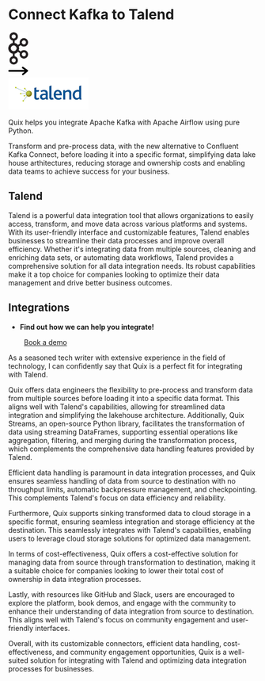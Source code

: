 # Connect Kafka to Talend

<div class="connect-images cards blog-grid-card" markdown>
<div>
<img src="../images/kafka_logo.png" width="40px" />
</div>
<div>
<img src="../images/arrow.svg" width="40px" />
</div>
<div>
<img src="./images/talend_1.jpg" />
</div>
</div>

Quix helps you integrate Apache Kafka with Apache Airflow using pure Python.

Transform and pre-process data, with the new alternative to Confluent Kafka Connect, before loading it into a specific format, simplifying data lake house arthitectures, reducing storage and ownership costs and enabling data teams to achieve success for your business.

## Talend

Talend is a powerful data integration tool that allows organizations to easily access, transform, and move data across various platforms and systems. With its user-friendly interface and customizable features, Talend enables businesses to streamline their data processes and improve overall efficiency. Whether it's integrating data from multiple sources, cleaning and enriching data sets, or automating data workflows, Talend provides a comprehensive solution for all data integration needs. Its robust capabilities make it a top choice for companies looking to optimize their data management and drive better business outcomes.

## Integrations

<div class="grid cards" markdown>

- __Find out how we can help you integrate!__

    <a class="md-button md-button--primary" href="https://share.hsforms.com/1iW0TmZzKQMChk0lxd_tGiw4yjw2?__hstc=175542013.2303933fbd746c0ac86d9ccbe9bc9100.1728383268831.1729603416735.1729620918855.31&__hssc=175542013.1.1729620918855&__hsfp=2132701734" target="_blank" style="margin:.5rem;">Book a demo</a>

</div>


As a seasoned tech writer with extensive experience in the field of technology, I can confidently say that Quix is a perfect fit for integrating with Talend. 

Quix offers data engineers the flexibility to pre-process and transform data from multiple sources before loading it into a specific data format. This aligns well with Talend's capabilities, allowing for streamlined data integration and simplifying the lakehouse architecture. Additionally, Quix Streams, an open-source Python library, facilitates the transformation of data using streaming DataFrames, supporting essential operations like aggregation, filtering, and merging during the transformation process, which complements the comprehensive data handling features provided by Talend.

Efficient data handling is paramount in data integration processes, and Quix ensures seamless handling of data from source to destination with no throughput limits, automatic backpressure management, and checkpointing. This complements Talend's focus on data efficiency and reliability.

Furthermore, Quix supports sinking transformed data to cloud storage in a specific format, ensuring seamless integration and storage efficiency at the destination. This seamlessly integrates with Talend's capabilities, enabling users to leverage cloud storage solutions for optimized data management.

In terms of cost-effectiveness, Quix offers a cost-effective solution for managing data from source through transformation to destination, making it a suitable choice for companies looking to lower their total cost of ownership in data integration processes.

Lastly, with resources like GitHub and Slack, users are encouraged to explore the platform, book demos, and engage with the community to enhance their understanding of data integration from source to destination. This aligns well with Talend's focus on community engagement and user-friendly interfaces.

Overall, with its customizable connectors, efficient data handling, cost-effectiveness, and community engagement opportunities, Quix is a well-suited solution for integrating with Talend and optimizing data integration processes for businesses.

